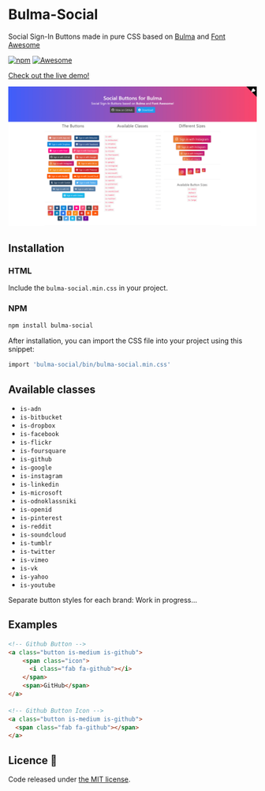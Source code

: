 # Bulma-Social

Social Sign-In Buttons made in pure CSS based on [Bulma](http://bulma.io/) and [Font Awesome](http://fortawesome.github.io/Font-Awesome/)

[![npm](https://img.shields.io/npm/v/bulma-social.svg)](https://npmjs.com/package/bulma-social)
[![Awesome](https://awesome.re/badge-flat2.svg)](https://awesome.re)

[Check out the live demo!](http://aldi.github.io/bulma-social)

![bulma-social-image](assets/images/bulma-social.png)

## Installation

### HTML

Include the `bulma-social.min.css` in your project.

### NPM

```sh
npm install bulma-social
```

After installation, you can import the CSS file into your project using this snippet:

```sh
import 'bulma-social/bin/bulma-social.min.css'
```

## Available classes

- `is-adn`
- `is-bitbucket`
- `is-dropbox`
- `is-facebook`
- `is-flickr`
- `is-foursquare`
- `is-github`
- `is-google`
- `is-instagram`
- `is-linkedin`
- `is-microsoft`
- `is-odnoklassniki`
- `is-openid`
- `is-pinterest`
- `is-reddit`
- `is-soundcloud`
- `is-tumblr`
- `is-twitter`
- `is-vimeo`
- `is-vk`
- `is-yahoo`
- `is-youtube`

 Separate button styles for each brand: Work in progress...

## Examples

```html
<!-- Github Button -->
<a class="button is-medium is-github">
    <span class="icon">
      <i class="fab fa-github"></i>
    </span>
    <span>GitHub</span>
</a>

<!-- Github Button Icon -->
<a class="button is-medium is-github">
  <span class="fab fa-github"></span>
</a>
```

## Licence 📜

Code released under [the MIT license](https://github.com/aldi/bulma-social/blob/master/LICENSE).
